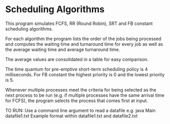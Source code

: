 # Scheduling Algorithms
This program simulates FCFS, RR (Round Robin), SRT and FB constant scheduling algorithms. 

For each algorithm the program lists the order of the jobs being processed and computes the waiting time and 
turnaround time for every job as well as the average waiting time and average turnaround time. 

The average values are consolidated in a table for easy comparison.

The time quantum for pre-emptive short-term scheduling policy is 4 milliseconds. For FB constant the highest priority is 0 and the lowest priority is 5. 

Whenever multiple processes meet the criteria for being selected as the next process to be run (e.g. if multiple processes have the same arrival time for FCFS), the program selects the process that comes first at input.

TO RUN:
Use a command line argument to read a datafile e.g. java Main datafile1.txt
Example format within datafile1.txt and datafile2.txt
